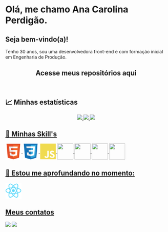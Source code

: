 # Olá, me chamo Ana Carolina Perdigão.
## Seja bem-vindo(a)!

Tenho 30 anos, sou uma desenvolvedora front-end e com formação inicial em Engenharia de Produção.

<div align='center'>
  <h2>
    <a
    target="_blank"
    style="text-decoration: none"
    href="https://github.com/anacperdigao?tab=stars"
    >Acesse meus repositórios aqui</a>
  </h2>
</div>

<br>

## :chart_with_upwards_trend: Minhas estatísticas

<div align="center">
  <a href="https://github.com/anacperdigao">
  <section>
  <img height="160em" src="https://github-readme-stats.vercel.app/api?username=anacperdigao&show_icons=true&theme=react&include_all_commits=true&count_private=true"/>
  <img height="160em" src="https://github-readme-stats.vercel.app/api/top-langs/?username=anacperdigao&layout=compact&langs_count=7&theme=react"/>
  <img height='160em' src='https://github-readme-streak-stats.herokuapp.com?user=anacperdigao&theme=react&date_format=j%20M%5B%20Y%5D&fire=DD0000&ring=52DD81&dates=52DD81&stroke=ABCFDD' />
  </section>
</div>


## :bookmark_tabs: Minhas Skill's

  <img align="center"  height="50" width="50" src="https://raw.githubusercontent.com/devicons/devicon/master/icons/html5/html5-original.svg"/>
  <img align="center"  height="50" width="50" src="https://raw.githubusercontent.com/devicons/devicon/master/icons/css3/css3-original.svg"/>
  <img align="center"  height="50" width="50" src="https://raw.githubusercontent.com/devicons/devicon/master/icons/javascript/javascript-plain.svg"/>
  <img align="center"  height="50" width="50" src="https://cdn.jsdelivr.net/gh/devicons/devicon/icons/git/git-original.svg" />       
  <img align="center"  height="50" width="50" src="https://cdn.jsdelivr.net/gh/devicons/devicon/icons/sass/sass-original.svg" />
  <img align="center"  height="50" width="50" src="https://user-images.githubusercontent.com/108142878/188039955-d02f0029-b2d6-4101-85d3-25a28baae374.png"/>
  <img align="center"  height="50" width="50" src="https://user-images.githubusercontent.com/108142878/193302675-d7113fb4-a808-49f5-9465-ccf18cf31cfb.png"/>

## :rocket: Estou me aprofundando no momento:

  <img align="center"  height="50" width="50" src="https://raw.githubusercontent.com/devicons/devicon/master/icons/react/react-original.svg"/>


## Meus contatos
  <a href="mailto:anacarolinaperdigao1@gmail.com"><img src="https://img.shields.io/badge/Gmail-D14836?style=for-the-badge&logo=gmail&logoColor=white" target="_blank"></a> 
  <a href="https://www.linkedin.com/in/anacarolinaperdigao/" target="_blank"><img src="https://img.shields.io/badge/-LinkedIn-%230077B5?style=for-the-badge&logo=linkedin&logoColor=white" target="_blank"></a>
